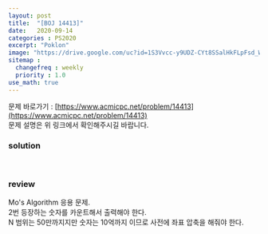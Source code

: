 ```yaml
---
layout: post
title:  "[BOJ 14413]"
date:   2020-09-14
categories : PS2020
excerpt: "Poklon"
image: "https://drive.google.com/uc?id=1S3Vvcc-y9UDZ-CYt8SSalHkFLpFsd_Wo"
sitemap :
  changefreq : weekly
  priority : 1.0
use_math: true
---
```

문제 바로가기 : [https://www.acmicpc.net/problem/14413](https://www.acmicpc.net/problem/14413)<br>
문제 설명은 위 링크에서 확인해주시길 바랍니다.<br>  

### solution
<script src="https://gist.github.com/yooniversal/76b86d4fc2a55a43a52efaf229acc671.js"></script>
<br>

### review
Mo's Algorithm 응용 문제.<br>
2번 등장하는 숫자를 카운트해서 출력해야 한다.<br>
N 범위는 50만까지지만 숫자는 10억까지 이므로 사전에 좌표 압축을 해줘야 한다.

<script src="https://utteranc.es/client.js"
        repo="yooniversal/blog-comments"
        issue-term="pathname"
        theme="github-light"
        crossorigin="anonymous"
        async>
</script>

